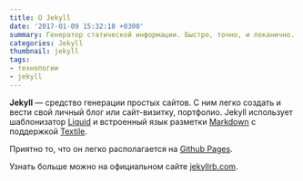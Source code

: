 ```yaml
---
title: О Jekyll
date: '2017-01-09 15:32:18 +0300'
summary: Генератор статической информации. Быстро, точно, и локанично.
categories: Jekyll
thumbnail: jekyll
tags:
- технологии
- jekyll
---
```


__Jekyll__ — средство генерации простых сайтов. С ним легко создать и 
вести свой личный блог или сайт-визитку, портфолио. Jekyll использует 
шаблонизатор [Liquid](http://docs.shopify.com/themes/liquid-basics) и 
встроенный язык разметки [Markdown](http://daringfireball.net/projects/markdown/) 
с поддержкой [Textile](http://en.wikipedia.org/wiki/Textile_(markup_language)).

Приятно то, что он легко располагается на [Github Pages](https://pages.github.com/).

Узнать больше можно на официальном сайте [jekyllrb.com](http://jekyllrb.com/).